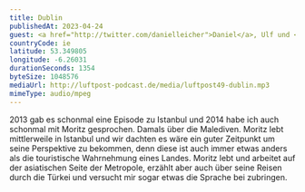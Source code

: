 ```yaml
---
title: Dublin
publishedAt: 2023-04-24
guest: <a href="http://twitter.com/danielleicher">Daniel</a>, Ulf und <a href="http://twitter.com/danielbuechele">mir</a>
countryCode: ie
latitude: 53.349805
longitude: -6.26031
durationSeconds: 1354
byteSize: 1048576 
mediaUrl: http://luftpost-podcast.de/media/luftpost49-dublin.mp3
mimeType: audio/mpeg
---
```


2013 gab es schonmal eine Episode zu Istanbul und 2014 habe ich auch schonmal mit Moritz gesprochen. Damals über die Malediven. Moritz lebt mittlerweile in Istanbul und wir dachten es wäre ein guter Zeitpunkt um seine Perspektive zu bekommen, denn diese ist auch immer etwas anders als die touristische Wahrnehmung eines Landes. Moritz lebt und arbeitet auf der asiatischen Seite der Metropole, erzählt aber auch über seine Reisen durch die Türkei und versucht mir sogar etwas die Sprache bei zubringen.
